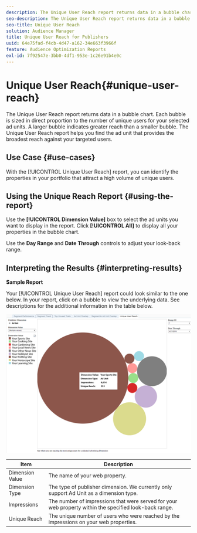 ```yaml
---
description: The Unique User Reach report returns data in a bubble chart. Each bubble is sized in direct proportion to the number of unique users for your selected ad units. A larger bubble indicates greater reach than a smaller bubble. The Unique User Reach report helps you find the ad unit that provides the broadest reach against your targeted users.
seo-description: The Unique User Reach report returns data in a bubble chart. Each bubble is sized in direct proportion to the number of unique users for your selected ad units. A larger bubble indicates greater reach than a smaller bubble. The Unique User Reach report helps you find the ad unit that provides the broadest reach against your targeted users.
seo-title: Unique User Reach
solution: Audience Manager
title: Unique User Reach for Publishers
uuid: 64e75fad-f4cb-4d47-a162-34e663f3966f
feature: Audience Optimization Reports
exl-id: 7f92547e-3bb0-4df1-953e-1c26e91b4e0c
---
```

# Unique User Reach{#unique-user-reach}

The Unique User Reach report returns data in a bubble chart. Each bubble is sized in direct proportion to the number of unique users for your selected ad units. A larger bubble indicates greater reach than a smaller bubble. The Unique User Reach report helps you find the ad unit that provides the broadest reach against your targeted users. 

## Use Case {#use-cases}

With the [!UICONTROL Unique User Reach] report, you can identify the properties in your portfolio that attract a high volume of unique users.

## Using the Unique Reach Report {#using-the-report}

Use the **[!UICONTROL Dimension Value]** box to select the ad units you want to display in the report. Click **[!UICONTROL All]** to display all your properties in the bubble chart.

Use the **Day Range** and **Date Through** controls to adjust your look-back range.

## Interpreting the Results {#interpreting-results}

**Sample Report**

Your [!UICONTROL Unique User Reach] report could look similar to the one below. In your report, click on a bubble to view the underlying data. See descriptions for the additional information in the table below.

![](assets/publisher_unique_user_reach.png)

|Item|Description|
|--- |--- |
|Dimension Value|The name of your web property.|
|Dimension Type|The type of publisher dimension. We currently only support Ad Unit as a dimension type.|
|Impressions|The number of impressions that were served for your web property within the specified look-back range.|
|Unique Reach|The unique number of users who were reached by the impressions on your web properties.|
